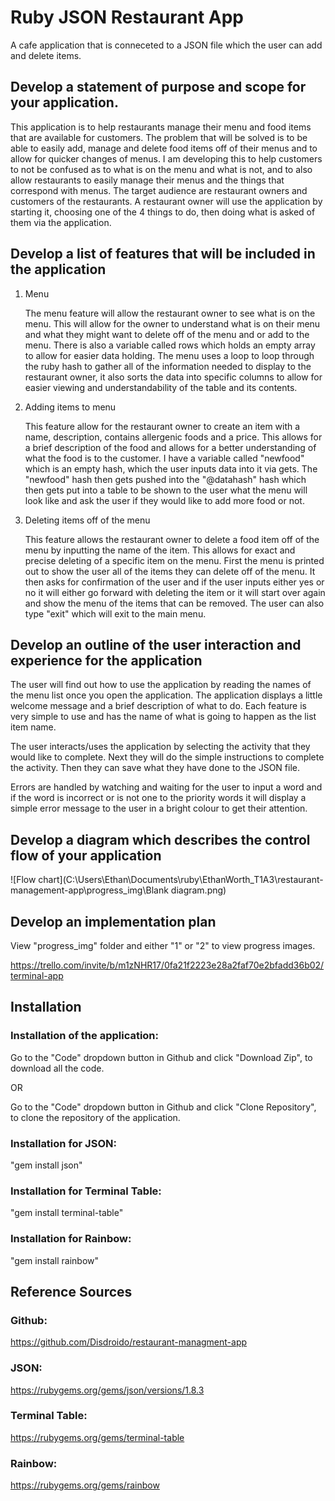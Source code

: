# Ruby JSON Restaurant App
 A cafe application that is conneceted to a JSON file which the user can add and delete items.

## **Develop** a statement of **purpose** and **scope** for your application.

This application is to help restaurants manage their menu and food items that are available for customers. The problem that will be solved is to be able to easily add, manage and delete food items off of their menus and to allow for quicker changes of menus. I am developing this to help customers to not be confused as to what is on the menu and what is not, and to also allow restaurants to easily manage their menus and the things that correspond with menus. The target audience are restaurant owners and customers of the restaurants. A restaurant owner will use the application by starting it, choosing one of the 4 things to do, then doing what is asked of them via the application.

## **Develop** a list of features that will be included in the application

1. Menu

   The menu feature will allow the restaurant owner to see what is on the menu. This will allow for the owner to understand what is on their menu and what they might want to delete off of the menu and or add to the menu. There is also a variable called rows which holds an empty array to allow for easier data holding. The menu uses a loop to loop through the ruby hash to gather all of the information needed to display to the restaurant owner, it also sorts the data into specific columns to allow for easier viewing and understandability of the table and its contents. 

2. Adding items to menu

   This feature allow for the restaurant owner to create an item with a name, description, contains allergenic foods and a price. This allows for a brief description of the food and allows for a better understanding of what the food is to the customer. I have a variable called "newfood" which is an empty hash, which the user inputs data into it via gets. The "newfood" hash then gets pushed into the "@datahash"  hash which then gets put into a table to be shown to the user what the menu will look like and ask the user if they would like to add more food or not.

3. Deleting items off of the menu

   This feature allows the restaurant owner to delete a food item off of the menu by inputting the name of the item. This allows for exact and precise deleting of a specific item on the menu. First the menu is printed out to show the user all of the items they can delete off of the menu. It then asks for confirmation of the user and if the user inputs either yes or no it will either go forward with deleting the item or it will start over again and show the menu of the items that can be removed. The user can also type "exit" which will exit to the main menu.


## **Develop** an **outline** of the user interaction and experience for the application

The user will find out how  to use the application by reading the names of the menu list once you open the application. The application displays a little welcome message and a brief description of what to do. Each feature is very simple to use and has the name of what is going to happen as the list item name.

The user interacts/uses the application by selecting the activity that they would like to complete. Next they will do the simple instructions to complete the activity. Then they can save what they have done to the JSON file.

Errors are handled by watching and waiting for the user to input a word and if the word is incorrect or is not one to the priority words it will display a simple error message to the user in a bright colour to get their attention.

## **Develop** a diagram which describes the control flow of your application

![Flow chart](C:\Users\Ethan\Documents\ruby\EthanWorth_T1A3\restaurant-management-app\progress_img\Blank diagram.png)

## **Develop** an implementation plan

View "progress_img" folder and either "1" or "2" to view progress images.

https://trello.com/invite/b/m1zNHR17/0fa21f2223e28a2faf70e2bfadd36b02/terminal-app

## Installation

### Installation of the application:

Go to the "Code" dropdown button in Github and click "Download Zip", to download all the code.

OR

Go to the "Code" dropdown button in Github and click "Clone Repository", to clone the repository of the application.

### Installation for JSON:

"gem install json"

### Installation for Terminal Table:

"gem install terminal-table"

### Installation for Rainbow:

"gem install rainbow"

## Reference Sources

### Github:

https://github.com/Disdroido/restaurant-managment-app

### JSON:

https://rubygems.org/gems/json/versions/1.8.3

### Terminal Table:

https://rubygems.org/gems/terminal-table

### Rainbow:

https://rubygems.org/gems/rainbow
